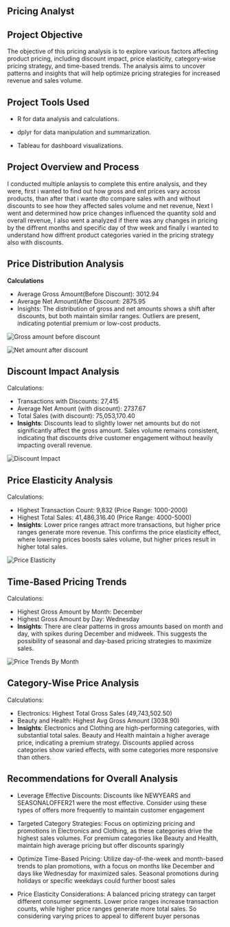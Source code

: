## Pricing Analyst


## Project Objective
The objective of this pricing analysis is to explore various factors affecting product pricing, including discount impact, price elasticity, category-wise pricing strategy, and time-based trends. The analysis aims to uncover patterns and insights that will help optimize pricing strategies for increased revenue and sales volume.
 

## Project Tools Used

- R for data analysis and calculations.

 - dplyr for data manipulation and summarization.

 - Tableau for dashboard visualizations.
 

## Project Overview and Process 
I conducted multiple anlaysis to complete this entire analysis, and they were, first i wanted to find out how gross and ent prices vary across products, than after that i wante dto compare sales with and without discounts to see how they affected sales volume and net revenue, Next I went and determined how price changes influenced the quantity sold and overall revenue, I also went a analyzed if there was any changes in pricing by the diffrent months and specific day of thw week and finally i wanted to understand how diffrent product categories varied in the pricing strategy also with discounts. 


## Price Distribution Analysis

**Calculations**

- Average Gross Amount(Before Discount): 3012.94
- Average Net Amount(After Discount: 2875.95
-	Insights: The distribution of gross and net amounts shows a shift after discounts, but both maintain similar ranges. Outliers are present, indicating potential premium or low-cost products.

![Gross amount before discount](https://github.com/user-attachments/assets/3841b0f6-31e8-4f32-a467-d292f56f84d4)


![Net amount after discount](https://github.com/user-attachments/assets/d6cf5fae-0d82-412f-b824-2cb4cc4c8f98)


## Discount Impact Analysis
 Calculations:
- Transactions with Discounts: 27,415
- Average Net Amount (with discount): 2737.67
- Total Sales (with discount): 75,053,170.40
- **Insights**: Discounts lead to slightly lower net amounts but do not significantly affect the gross amount. Sales volume remains consistent, indicating that discounts drive customer engagement without heavily impacting overall revenue.


![Discount Impact](https://github.com/user-attachments/assets/8c789445-971f-47d0-93a7-25bd8a57af36)

## Price Elasticity Analysis

 Calculations:
- Highest Transaction Count: 9,832 (Price Range: 1000-2000)
- Highest Total Sales: 41,486,316.40 (Price Range: 4000-5000)
-	**Insights**: Lower price ranges attract more transactions, but higher price ranges generate more revenue. This confirms the price elasticity effect, where lowering prices boosts sales volume, but higher prices result in higher total sales.

![Price Elasticity](https://github.com/user-attachments/assets/7eb992d7-904c-4ad7-bb3c-912293445ba9)

## Time-Based Pricing Trends
 Calculations:
 - Highest Gross Amount by Month: December
 - Highest Gross Amount by Day: Wednesday
-	**Insights**: There are clear patterns in gross amounts based on month and day, with spikes during December and midweek. This suggests the possibility of seasonal and day-based pricing strategies to maximize sales.

![Price Trends By Month](https://github.com/user-attachments/assets/06d977da-6d38-42ea-9154-edb5e527ef31)


## Category-Wise Price Analysis

 Calculations:
- Electronics: Highest Total Gross Sales (49,743,502.50)
- Beauty and Health: Highest Avg Gross Amount (3038.90) 
- **Insights**: Electronics and Clothing are high-performing categories, with substantial total sales. Beauty and Health maintain a higher average price, indicating a premium strategy. Discounts applied across categories show varied effects, with some categories more responsive than others.
 
## Recommendations for Overall Analysis
- Leverage Effective Discounts: Discounts like NEWYEARS and SEASONALOFFER21 were the most effective. Consider using these types of offers more frequently to maintain customer engagement

- Targeted Category Strategies: Focus on optimizing pricing and promotions in Electronics and Clothing, as these categories drive the highest sales volumes. For premium categories like Beauty and Health, maintain high average pricing but offer discounts sparingly

- Optimize Time-Based Pricing: Utilize day-of-the-week and month-based trends to plan promotions, with a focus on months like December and days like Wednesday for maximized sales. Seasonal promotions during holidays or specific weekdays could further boost sales

- Price Elasticity Considerations: A balanced pricing strategy can target different consumer segments. Lower price ranges increase transaction counts, while higher price ranges generate more total sales. So considering varying prices to appeal to different buyer personas
